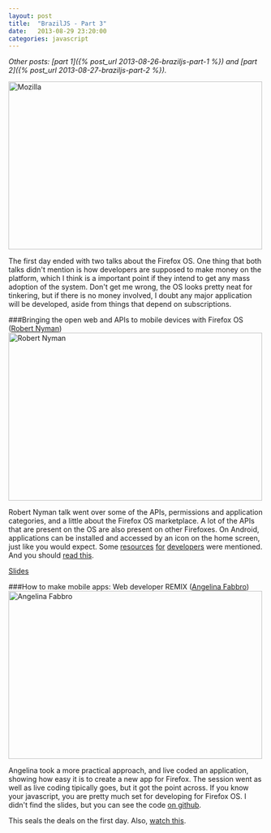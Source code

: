 ```yaml
---
layout: post
title:  "BrazilJS - Part 3"
date:   2013-08-29 23:20:00
categories: javascript
---
```


_Other posts: [part 1]({% post_url 2013-08-26-braziljs-part-1 %}) and
[part 2]({% post_url 2013-08-27-braziljs-part-2 %})._

<a href="http://www.flickr.com/photos/96377435@N08/9622761405/" title="Mozilla por renatobesen, no Flickr"><img src="http://farm6.staticflickr.com/5535/9622761405_a990fbdcaa.jpg" width="500" height="331" alt="Mozilla"></a>

The first day ended with two talks about the Firefox OS. One thing that both talks didn't mention is how developers are supposed to make money on the platform, which I think is a important point if they intend to get any mass adoption of the system. Don't get me wrong, the OS looks pretty neat for tinkering, but if there is no money involved, I doubt any major application will be developed, aside from things that depend on subscriptions.

###Bringing the open web and APIs to mobile devices with Firefox OS ([Robert Nyman](https://twitter.com/robertnyman))
<a href="http://www.flickr.com/photos/96377435@N08/9604379832/" title="Robert Nyman por renatobesen, no Flickr"><img src="http://farm3.staticflickr.com/2880/9604379832_cbe1880f77.jpg" width="500" height="331" alt="Robert Nyman"></a>

Robert Nyman talk went over some of the APIs, permissions and application categories, and a little about the Firefox OS marketplace. A lot of the APIs that are present on the OS are also present on other Firefoxes. On Android, applications can be installed and accessed by an icon on the home screen, just like you would expect. Some  [resources](https://addons.mozilla.org/en-US/firefox/addon/firefox-os-simulator/) [for](https://github.com/robnyman/Firefox-OS-Boilerplate-App) [developers](https://marketplace.firefox.com/developers/) were mentioned. And you should [read this](http://robertnyman.com/2013/08/23/braziljs-conference-and-a-very-interesting-night-in-brazil/).

[Slides](http://www.slideshare.net/robnyman/bringing-the-open-web-ap-is-to-mobile-devices-with-firefox-os-brazil-js)
 
###How to make mobile apps: Web developer REMIX ([Angelina Fabbro](https://twitter.com/angelinamagnum))
<a href="http://www.flickr.com/photos/96377435@N08/9604380548/" title="Angelina Fabbro por renatobesen, no Flickr"><img src="http://farm3.staticflickr.com/2887/9604380548_d306e260cb.jpg" width="500" height="331" alt="Angelina Fabbro"></a>

Angelina took a more practical approach, and live coded an application, showing how easy it is to create a new app for Firefox. The session went as well as live coding tipically goes, but it got the point across. If you know your javascript, you are pretty much set for developing for Firefox OS. I didn't find the slides, but you can see the code [on github](https://github.com/afabbro/fxos-websockets-notifications-app).


This seals the deals on the first day. Also, [watch this](http://www.youtube.com/watch?v=QDv6yM6pN6U).
